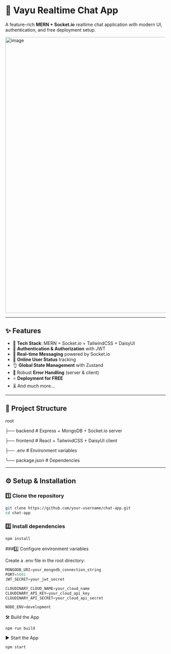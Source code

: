 # 💬 Vayu Realtime Chat App  

A feature-rich **MERN + Socket.io** realtime chat application with modern UI, authentication, and free deployment setup.  

<img width="1917" height="867" alt="image" src="https://github.com/user-attachments/assets/93f0ecc5-6949-421f-8c36-5c6d4c7b2b43" />

---

## ✨ Features  

- 🌟 **Tech Stack**: MERN + Socket.io + TailwindCSS + DaisyUI  
- 🎃 **Authentication & Authorization** with JWT  
- 👾 **Real-time Messaging** powered by Socket.io  
- 🚀 **Online User Status** tracking  
- 👌 **Global State Management** with Zustand  
- 🐞 Robust **Error Handling** (server & client)  
- ⭐ **Deployment for FREE**  
- ⏳ And much more...  

---

## 📂 Project Structure  
root

├── backend # Express + MongoDB + Socket.io server

├── frontend # React + TailwindCSS + DaisyUI client

├── .env # Environment variables

└── package.json # Dependencies


---

## ⚙️ Setup & Installation  

### 1️⃣ Clone the repository  
```bash
git clone https://github.com/your-username/chat-app.git
cd chat-app
```

### 2️⃣ Install dependencies
```bash
npm install
```

###3️⃣ Configure environment variables

Create a .env file in the root directory:
```js
MONGODB_URI=your_mongodb_connection_string
PORT=5001
JWT_SECRET=your_jwt_secret

CLOUDINARY_CLOUD_NAME=your_cloud_name
CLOUDINARY_API_KEY=your_cloud_api_key
CLOUDINARY_API_SECRET=your_cloud_api_secret

NODE_ENV=development
```
🛠️ Build the App
```shell
npm run build
```
▶️ Start the App
```shell
npm start
```

